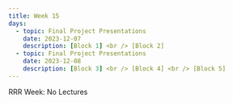 ```yaml
---
title: Week 15
days:
  - topic: Final Project Presentations
    date: 2023-12-07
    description: [Block 1] <br /> [Block 2]
  - topic: Final Project Presentations
    date: 2023-12-08
    description: [Block 3] <br /> [Block 4] <br /> [Block 5]
---
```

RRR Week: No Lectures

<a id="Week16"></a>